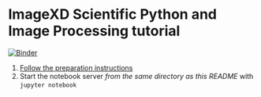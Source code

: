 ImageXD Scientific Python and Image Processing tutorial
=======================================================

[![Binder](https://mybinder.org/badge.svg)](https://mybinder.org/v2/gh/stefanv/imagexd_scientific_python/master?filepath=index.ipynb)

1. [Follow the preparation instructions](preparation.md)
2. Start the notebook server *from the same directory as this README*
   with `jupyter notebook`

